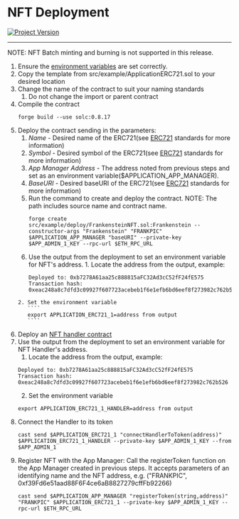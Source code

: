 # NFT Deployment
[![Project Version][version-image]][version-url]

---

NOTE: NFT Batch minting and burning is not supported in this release.

1. Ensure the [environment variables][environment-url] are set correctly.
2. Copy the template from src/example/ApplicationERC721.sol to your desired location
3. Change the name of the contract to suit your naming standards
    1. Do not change the import or parent contract
4. Compile the contract
   ````
   forge build --use solc:0.8.17

   ````
5. Deploy the contract sending in the parameters:
    1. _Name_ - Desired name of the ERC721(see [ERC721][ERC721-url] standards for more information)
    2. _Symbol_ - Desired symbol of the ERC721(see [ERC721][ERC721-url] standards for more information)
    3. _App Manager Address_ - The address noted from previous steps and set as an environment variable($APPLICATION_APP_MANAGER).
    4. _BaseURI_ - Desired baseURI of the ERC721(see [ERC721][ERC721-url] standards for more information)
    5. Run the command to create and deploy the contract. NOTE: The path includes source name and contract name.
         ````
         forge create src/example/deploy/FrankensteinNFT.sol:Frankenstein --constructor-args "Frankenstein" "FRANKPIC" $APPLICATION_APP_MANAGER "baseURI" --private-key $APP_ADMIN_1_KEY --rpc-url $ETH_RPC_URL

         ````
     6. Use the output from the deployment to set an environment variable for NFT's address.
       1. Locate the address from the output, example:
          ````
          Deployed to: 0xb7278A61aa25c888815aFC32Ad3cC52fF24fE575
          Transaction hash: 0xeac248a8c7dfd3c09927f607723acebeb1f6e1efb6bd6eef8f273982c762b526
          ````
       2. Set the environment variable
          ````
          export APPLICATION_ERC721_1=address from output
          ````
6. Deploy an [NFT handler contract][ERC721Handler-url]
7. Use the output from the deployment to set an environment variable for NFT Handler's address.
    1. Locate the address from the output, example:
    ````
    Deployed to: 0xb7278A61aa25c888815aFC32Ad3cC52fF24fE575
    Transaction hash: 0xeac248a8c7dfd3c09927f607723acebeb1f6e1efb6bd6eef8f273982c762b526
    ````
    2. Set the environment variable
    ````
    export APPLICATION_ERC721_1_HANDLER=address from output
    ````    
8.  Connect the Handler to its token
    ````
    cast send $APPLICATION_ERC721_1 "connectHandlerToToken(address)" $APPLICATION_ERC721_1_HANDLER --private-key $APP_ADMIN_1_KEY --from $APP_ADMIN_1
    ```` 
9. Register NFT with the App Manager: Call the registerToken function on the App Manager created in previous steps. It accepts parameters of an identifying name and the NFT address, e.g. ("FRANKPIC", 0xf39Fd6e51aad88F6F4ce6aB8827279cffFb92266) 
    ````
    cast send $APPLICATION_APP_MANAGER "registerToken(string,address)" "FRANKPIC" $APPLICATION_ERC721_1 --private-key $APP_ADMIN_1_KEY --rpc-url $ETH_RPC_URL

    ````


<!-- These are the body links -->
[ERC721-url]: https://docs.openzeppelin.com/contracts/2.x/api/token/erc721
[ERC721Handler-url]: ./DEPLOY-NFTHANDLER.md
[environment-url]: ./SETENVIRONMENT.md


<!-- These are the header links -->
[version-image]: https://img.shields.io/badge/Version-1.0.0-brightgreen?style=for-the-badge&logo=appveyor
[version-url]: https://github.com/thrackle-io/Tron